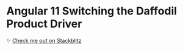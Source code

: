 # Angular 11 Switching the Daffodil Product Driver

:sparkles: [Check me out on Stackblitz](https://stackblitz.com/edit/ng11-daffodil-product-driver-switch)
